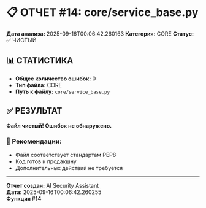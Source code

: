 # 📋 ОТЧЕТ #14: core/service_base.py

**Дата анализа:** 2025-09-16T00:06:42.260163
**Категория:** CORE
**Статус:** ✅ ЧИСТЫЙ

## 📊 СТАТИСТИКА

- **Общее количество ошибок:** 0
- **Тип файла:** CORE
- **Путь к файлу:** `core/service_base.py`

## ✅ РЕЗУЛЬТАТ

**Файл чистый! Ошибок не обнаружено.**

### 🎯 Рекомендации:
- Файл соответствует стандартам PEP8
- Код готов к продакшну
- Дополнительных действий не требуется

---
**Отчет создан:** AI Security Assistant  
**Дата:** 2025-09-16T00:06:42.260255  
**Функция #14**
